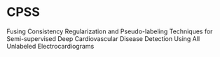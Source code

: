 # CPSS
Fusing Consistency Regularization and Pseudo-labeling Techniques for Semi-supervised Deep Cardiovascular Disease Detection Using All Unlabeled Electrocardiograms
